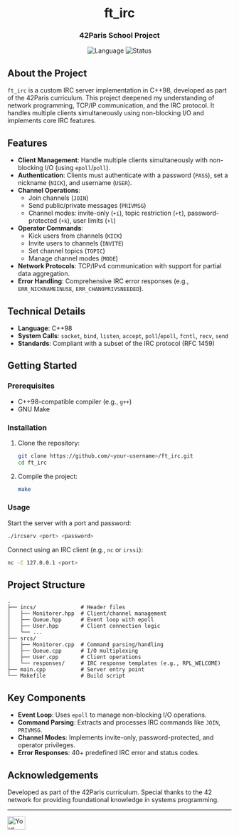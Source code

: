 <h1 align="center">ft_irc</h1>
<h3 align="center">42Paris School Project</h3>

<p align="center">
  <img src="https://img.shields.io/badge/Language-C++98-blue.svg" alt="Language">
  <img src="text=Status-Completed-brightgreen.svg" alt="Status">
</p>

## About the Project

`ft_irc` is a custom IRC server implementation in C++98, developed as part of the 42Paris curriculum. This project deepened my understanding of network programming, TCP/IP communication, and the IRC protocol. It handles multiple clients simultaneously using non-blocking I/O and implements core IRC features.

## Features

- **Client Management**: Handle multiple clients simultaneously with non-blocking I/O (using `epoll`/`poll`).
- **Authentication**: Clients must authenticate with a password (`PASS`), set a nickname (`NICK`), and username (`USER`).
- **Channel Operations**: 
  - Join channels (`JOIN`)
  - Send public/private messages (`PRIVMSG`)
  - Channel modes: invite-only (`+i`), topic restriction (`+t`), password-protected (`+k`), user limits (`+l`)
- **Operator Commands**:
  - Kick users from channels (`KICK`)
  - Invite users to channels (`INVITE`)
  - Set channel topics (`TOPIC`)
  - Manage channel modes (`MODE`)
- **Network Protocols**: TCP/IPv4 communication with support for partial data aggregation.
- **Error Handling**: Comprehensive IRC error responses (e.g., `ERR_NICKNAMEINUSE`, `ERR_CHANOPRIVSNEEDED`).

## Technical Details

- **Language**: C++98
- **System Calls**: `socket`, `bind`, `listen`, `accept`, `poll`/`epoll`, `fcntl`, `recv`, `send`
- **Standards**: Compliant with a subset of the IRC protocol (RFC 1459)

## Getting Started

### Prerequisites

- C++98-compatible compiler (e.g., `g++`)
- GNU Make

### Installation

1. Clone the repository:
   ```sh
   git clone https://github.com/<your-username>/ft_irc.git
   cd ft_irc
   ```

2. Compile the project:
   ```sh
   make
   ```

### Usage

Start the server with a port and password:
```sh
./ircserv <port> <password>
```

Connect using an IRC client (e.g., `nc` or `irssi`):
```sh
nc -C 127.0.0.1 <port>
```

## Project Structure

```
.
├── incs/              # Header files
│   ├── Monitorer.hpp  # Client/channel management
│   ├── Queue.hpp      # Event loop with epoll
│   ├── User.hpp       # Client connection logic
│   └── ...          
├── srcs/
│   ├── Monitorer.cpp  # Command parsing/handling
│   ├── Queue.cpp      # I/O multiplexing
│   ├── User.cpp       # Client operations
│   └── responses/     # IRC response templates (e.g., RPL_WELCOME)
├── main.cpp           # Server entry point
└── Makefile           # Build script
```

## Key Components

- **Event Loop**: Uses `epoll` to manage non-blocking I/O operations.
- **Command Parsing**: Extracts and processes IRC commands like `JOIN`, `PRIVMSG`.
- **Channel Modes**: Implements invite-only, password-protected, and operator privileges.
- **Error Responses**: 40+ predefined IRC error and status codes.

## Acknowledgements

Developed as part of the 42Paris curriculum. Special thanks to the 42 network for providing foundational knowledge in systems programming.

---

<p align="left">
  <a href="https://www.linkedin.com/in/your-profile" target="blank">
    <img align="center" src="https://raw.githubusercontent.com/rahuldkjain/github-profile-readme-generator/master/src/images/icons/Social/linked-in-alt.svg" alt="Your Name" height="30" width="40" />
  </a>
</p>
